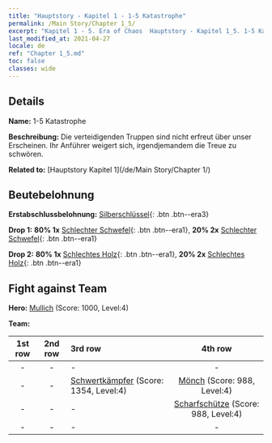 ```yaml
---
title: "Hauptstory - Kapitel 1 - 1-5 Katastrophe"
permalink: /Main Story/Chapter 1_5/
excerpt: "Kapitel 1 - 5. Era of Chaos  Hauptstory - Kapitel 1_5. 1-5 Katastrophe"
last_modified_at: 2021-04-27
locale: de
ref: "Chapter 1_5.md"
toc: false
classes: wide
---
```


## Details

 **Name:** 1-5 Katastrophe

 **Beschreibung:** Die verteidigenden Truppen sind nicht erfreut über unser Erscheinen. Ihr Anführer weigert sich, irgendjemandem die Treue zu schwören.

 **Related to:** [Hauptstory Kapitel 1](/de/Main Story/Chapter 1/)

## Beutebelohnung

 **Erstabschlussbelohnung:** [Silberschlüssel](/ItemsDE/con_693/){: .btn .btn--era3}

 **Drop 1:** **80% 1x** [Schlechter Schwefel](/ItemsDE/mat_3/){: .btn .btn--era1}, **20% 2x** [Schlechter Schwefel](/ItemsDE/mat_3/){: .btn .btn--era1}

 **Drop 2:** **80% 1x** [Schlechtes Holz](/ItemsDE/mat_1/){: .btn .btn--era1}, **20% 2x** [Schlechtes Holz](/ItemsDE/mat_1/){: .btn .btn--era1}


## Fight against Team
 **Hero:** [Mullich](/de/heroes/Mullich/) (Score: 1000, Level:4)

 **Team:**


  | 1st row | 2nd row | 3rd row | 4th row |
  |:----:|:----:|:----|:----:|
  | - | - | - | - |
  | - | - | [Schwertkämpfer](/de/units/Swordsman/) (Score: 1354, Level:4)  | [Mönch](/de/units/Monk/) (Score: 988, Level:4)  |
  | - | - | - | [Scharfschütze](/de/units/Marksman/) (Score: 988, Level:4)  |
  | - | - | - | - |


